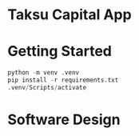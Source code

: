 # Taksu Capital App

# Getting Started

```python
python -m venv .venv
pip install -r requirements.txt
.venv/Scripts/activate 
```

# Software Design

